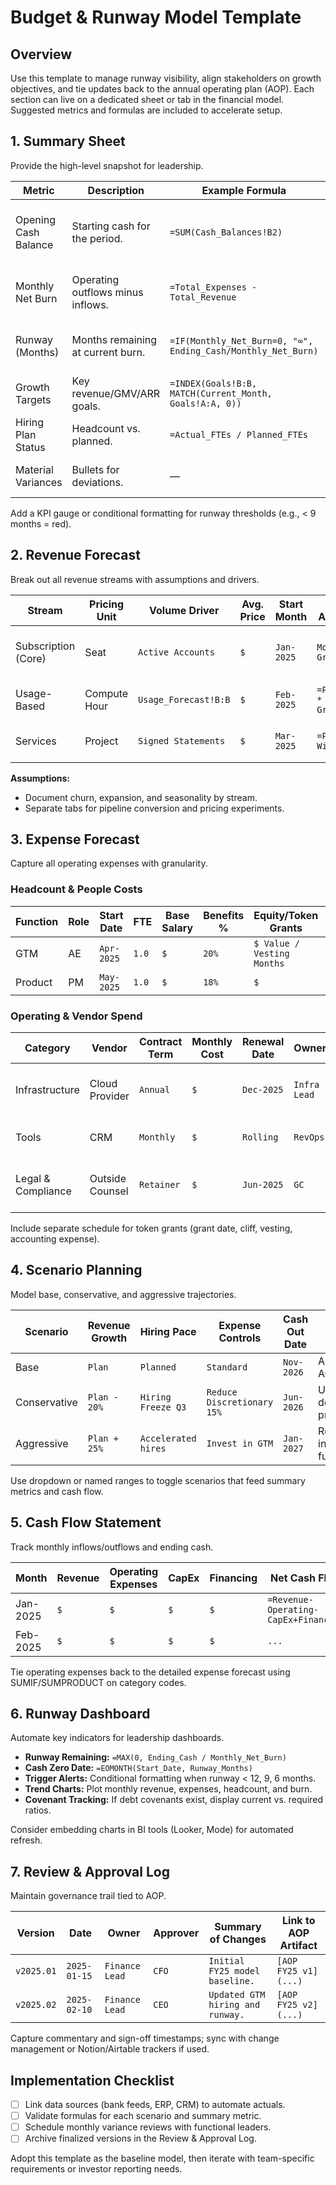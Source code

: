 # Budget & Runway Model Template

## Overview
Use this template to manage runway visibility, align stakeholders on growth objectives, and tie updates back to the annual operating plan (AOP). Each section can live on a dedicated sheet or tab in the financial model. Suggested metrics and formulas are included to accelerate setup.

## 1. Summary Sheet
Provide the high-level snapshot for leadership.

| Metric | Description | Example Formula | Notes |
| --- | --- | --- | --- |
| Opening Cash Balance | Starting cash for the period. | `=SUM(Cash_Balances!B2)` | Pull from treasury ledger or last model month. |
| Monthly Net Burn | Operating outflows minus inflows. | `=Total_Expenses - Total_Revenue` | Highlight variance versus plan. |
| Runway (Months) | Months remaining at current burn. | `=IF(Monthly_Net_Burn=0, "∞", Ending_Cash/Monthly_Net_Burn)` | Round to one decimal place. |
| Growth Targets | Key revenue/GMV/ARR goals. | `=INDEX(Goals!B:B, MATCH(Current_Month, Goals!A:A, 0))` | Tie to OKRs or AOP KPIs. |
| Hiring Plan Status | Headcount vs. planned. | `=Actual_FTEs / Planned_FTEs` | Display as percentage. |
| Material Variances | Bullets for deviations. | — | Include top 3 drivers of change. |

Add a KPI gauge or conditional formatting for runway thresholds (e.g., < 9 months = red).

## 2. Revenue Forecast
Break out all revenue streams with assumptions and drivers.

| Stream | Pricing Unit | Volume Driver | Avg. Price | Start Month | Growth Assumption | Notes |
| --- | --- | --- | --- | --- | --- | --- |
| Subscription (Core) | Seat | `Active Accounts` | `$` | `Jan-2025` | `Monthly Growth %` | Apply churn and expansion factors. |
| Usage-Based | Compute Hour | `Usage_Forecast!B:B` | `$` | `Feb-2025` | `=Prev_Month * (1 + Growth_Rate)` | Build elasticity scenarios. |
| Services | Project | `Signed Statements` | `$` | `Mar-2025` | `=Pipeline * Win_Rate` | Align with delivery capacity. |

**Assumptions:**
- Document churn, expansion, and seasonality by stream.
- Separate tabs for pipeline conversion and pricing experiments.

## 3. Expense Forecast
Capture all operating expenses with granularity.

### Headcount & People Costs
| Function | Role | Start Date | FTE | Base Salary | Benefits % | Equity/Token Grants | Total Monthly Cost |
| --- | --- | --- | --- | --- | --- | --- | --- |
| GTM | AE | `Apr-2025` | `1.0` | `$` | `20%` | `$ Value / Vesting Months` | `=(Base/12)*(1+Benefits%)+Equity` |
| Product | PM | `May-2025` | `1.0` | `$` | `18%` | `$` | `...` |

### Operating & Vendor Spend
| Category | Vendor | Contract Term | Monthly Cost | Renewal Date | Owner | Notes |
| --- | --- | --- | --- | --- | --- | --- |
| Infrastructure | Cloud Provider | `Annual` | `$` | `Dec-2025` | `Infra Lead` | Track committed vs. actual usage. |
| Tools | CRM | `Monthly` | `$` | `Rolling` | `RevOps` | Monitor seat creep. |
| Legal & Compliance | Outside Counsel | `Retainer` | `$` | `Jun-2025` | `GC` | Include token grant legal fees. |

Include separate schedule for token grants (grant date, cliff, vesting, accounting expense).

## 4. Scenario Planning
Model base, conservative, and aggressive trajectories.

| Scenario | Revenue Growth | Hiring Pace | Expense Controls | Cash Out Date | Notes |
| --- | --- | --- | --- | --- | --- |
| Base | `Plan` | `Planned` | `Standard` | `Nov-2026` | Aligns with AOP. |
| Conservative | `Plan - 20%` | `Hiring Freeze Q3` | `Reduce Discretionary 15%` | `Jun-2026` | Use for downside protection. |
| Aggressive | `Plan + 25%` | `Accelerated hires` | `Invest in GTM` | `Jan-2027` | Requires incremental funding. |

Use dropdown or named ranges to toggle scenarios that feed summary metrics and cash flow.

## 5. Cash Flow Statement
Track monthly inflows/outflows and ending cash.

| Month | Revenue | Operating Expenses | CapEx | Financing | Net Cash Flow | Ending Cash |
| --- | --- | --- | --- | --- | --- | --- |
| Jan-2025 | `$` | `$` | `$` | `$` | `=Revenue-Operating-CapEx+Financing` | `=Prior_Ending+Net_Cash_Flow` |
| Feb-2025 | `$` | `$` | `$` | `$` | `...` | `...` |

Tie operating expenses back to the detailed expense forecast using SUMIF/SUMPRODUCT on category codes.

## 6. Runway Dashboard
Automate key indicators for leadership dashboards.

- **Runway Remaining:** `=MAX(0, Ending_Cash / Monthly_Net_Burn)`
- **Cash Zero Date:** `=EOMONTH(Start_Date, Runway_Months)`
- **Trigger Alerts:** Conditional formatting when runway < 12, 9, 6 months.
- **Trend Charts:** Plot monthly revenue, expenses, headcount, and burn.
- **Covenant Tracking:** If debt covenants exist, display current vs. required ratios.

Consider embedding charts in BI tools (Looker, Mode) for automated refresh.

## 7. Review & Approval Log
Maintain governance trail tied to AOP.

| Version | Date | Owner | Approver | Summary of Changes | Link to AOP Artifact |
| --- | --- | --- | --- | --- | --- |
| `v2025.01` | `2025-01-15` | `Finance Lead` | `CFO` | `Initial FY25 model baseline.` | `[AOP FY25 v1](...)` |
| `v2025.02` | `2025-02-10` | `Finance Lead` | `CEO` | `Updated GTM hiring and runway.` | `[AOP FY25 v2](...)` |

Capture commentary and sign-off timestamps; sync with change management or Notion/Airtable trackers if used.

## Implementation Checklist
- [ ] Link data sources (bank feeds, ERP, CRM) to automate actuals.
- [ ] Validate formulas for each scenario and summary metric.
- [ ] Schedule monthly variance reviews with functional leaders.
- [ ] Archive finalized versions in the Review & Approval Log.

Adopt this template as the baseline model, then iterate with team-specific requirements or investor reporting needs.
